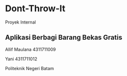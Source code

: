 # Dont-Throw-It
Proyek Internal

## Aplikasi Berbagi Barang Bekas Gratis
 
Allif Maulana    4311711009
 
Yani             4311711012


Politeknik Negeri Batam
